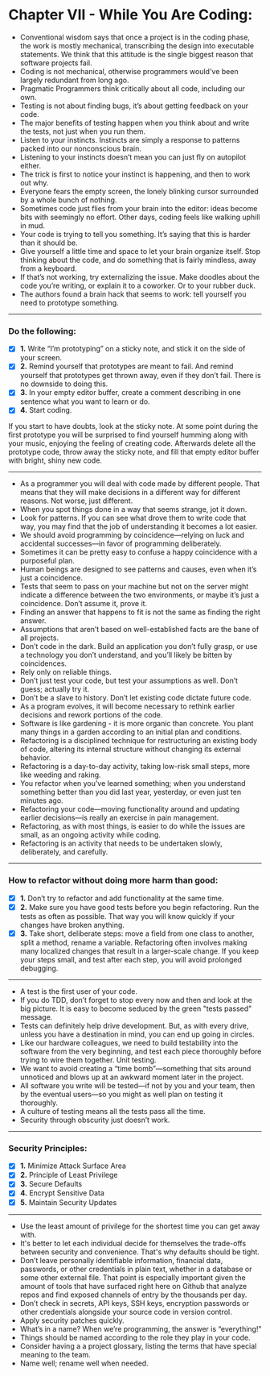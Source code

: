 # Chapter VII - While You Are Coding:

- Conventional wisdom says that once a project is in the coding phase, the work is mostly mechanical, transcribing the design into executable statements. We think that this attitude is the single biggest reason that software projects fail.
- Coding is not mechanical, otherwise programmers would've been largely redundant from long ago.
- Pragmatic Programmers think critically about all code, including our own.
- Testing is not about finding bugs, it’s about getting feedback on your code.
- The major benefits of testing happen when you think about and write the tests, not just when you run them.
- Listen to your instincts. Instincts are simply a response to patterns packed into our nonconscious brain.
- Listening to your instincts doesn’t mean you can just fly on autopilot either.
- The trick is first to notice your instinct is happening, and then to work out why.
- Everyone fears the empty screen, the lonely blinking cursor surrounded by a whole bunch of nothing.
- Sometimes code just flies from your brain into the editor: ideas become bits with seemingly no effort. Other days, coding feels like walking uphill in mud.
- Your code is trying to tell you something. It’s saying that this is harder than it should be.
- Give yourself a little time and space to let your brain organize itself. Stop thinking about the code, and do something that is fairly mindless, away from a keyboard.
- If that’s not working, try externalizing the issue. Make doodles about the code you’re writing, or explain it to a coworker. Or to
  your rubber duck.
- The authors found a brain hack that seems to work: tell yourself you need to prototype something.

---

### Do the following:

- [x] **1.** Write “I’m prototyping” on a sticky note, and stick it on the side of your screen.
- [x] **2.** Remind yourself that prototypes are meant to fail. And remind yourself that prototypes get thrown away, even if they don’t fail. There is no downside to doing this.
- [x] **3.** In your empty editor buffer, create a comment describing in one sentence what you want to learn or do.
- [x] **4.** Start coding.

If you start to have doubts, look at the sticky note. At some point during the first prototype you will be surprised to find yourself humming along with your music, enjoying the feeling of creating code. Afterwards delete all the prototype code, throw away the sticky note, and fill that empty editor buffer with bright, shiny new code.

---

- As a programmer you will deal with code made by different people. That means that they will make decisions in a different way for different reasons. Not worse, just different.
- When you spot things done in a way that seems strange, jot it down.
- Look for patterns. If you can see what drove them to write code that way, you may find that the job of understanding it becomes a lot easier.
- We should avoid programming by coincidence—relying on luck and accidental successes—in favor of programming deliberately.
- Sometimes it can be pretty easy to confuse a happy coincidence with a purposeful plan.
- Human beings are designed to see patterns and causes, even when it’s just a coincidence.
- Tests that seem to pass on your machine but not on the server might indicate a difference between the two environments, or maybe it’s just a coincidence. Don’t assume it, prove it.
- Finding an answer that happens to fit is not the same as finding the right answer.
- Assumptions that aren’t based on well-established facts are the bane of all projects.
- Don’t code in the dark. Build an application you don’t fully grasp, or use a technology you don’t understand, and you’ll likely be bitten by coincidences.
- Rely only on reliable things.
- Don’t just test your code, but test your assumptions as well. Don’t guess; actually try it.
- Don’t be a slave to history. Don’t let existing code dictate future code.
- As a program evolves, it will become necessary to rethink earlier decisions and rework portions of the code.
- Software is like gardening - it is more organic than concrete. You plant many things in a garden according to an initial plan and conditions.
- Refactoring is a disciplined technique for restructuring an existing body of code, altering its internal structure without changing its external behavior.
- Refactoring is a day-to-day activity, taking low-risk small steps, more like weeding and raking.
- You refactor when you’ve learned something; when you understand something better than you did last year, yesterday, or even just ten minutes ago.
- Refactoring your code—moving functionality around and updating earlier decisions—is really an exercise in pain management.
- Refactoring, as with most things, is easier to do while the issues are small, as an ongoing activity while coding.
- Refactoring is an activity that needs to be undertaken slowly, deliberately, and carefully.

---

### How to refactor without doing more harm than good:

- [x] **1.** Don’t try to refactor and add functionality at the same time.
- [x] **2.** Make sure you have good tests before you begin refactoring. Run the tests as often as possible. That way you will know quickly if your changes have broken anything.
- [x] **3.** Take short, deliberate steps: move a field from one class to another, split a method, rename a variable. Refactoring often involves making many localized changes that result in a larger-scale change. If you keep your steps small, and test after each step, you will avoid prolonged debugging.

---

- A test is the first user of your code.
- If you do TDD, don’t forget to stop every now and then and look at the big picture. It is easy to become seduced by the green "tests passed" message.
- Tests can definitely help drive development. But, as with every drive, unless you have a destination in mind, you can end up going in circles.
- Like our hardware colleagues, we need to build testability into the software from the very beginning, and test each piece thoroughly before trying to wire them together. Unit testing.
- We want to avoid creating a “time bomb”—something that sits around unnoticed and blows up at an awkward moment later in the project.
- All software you write will be tested—if not by you and your team, then by the eventual users—so you might as well plan on testing it thoroughly.
- A culture of testing means all the tests pass all the time.
- Security through obscurity just doesn’t work.

---

### Security Principles:

- [x] **1.** Minimize Attack Surface Area
- [x] **2.** Principle of Least Privilege
- [x] **3.** Secure Defaults
- [x] **4.** Encrypt Sensitive Data
- [x] **5.** Maintain Security Updates

---

- Use the least amount of privilege for the shortest time you can get away with.
- It's better to let each individual decide for themselves the trade-offs between security and convenience. That's why defaults should be tight.
- Don’t leave personally identifiable information, financial data, passwords, or other credentials in plain text, whether in a database or some other external file. That point is especially important given the amount of tools that have surfaced right here on Github that analyze repos and find exposed channels of entry by the thousands per day.
- Don’t check in secrets, API keys, SSH keys, encryption passwords or other credentials alongside your source code in version control.
- Apply security patches quickly.
- What’s in a name? When we’re programming, the answer is “everything!”
- Things should be named according to the role they play in your code.
- Consider having a a project glossary, listing the terms that have special meaning to the team.
- Name well; rename well when needed.
